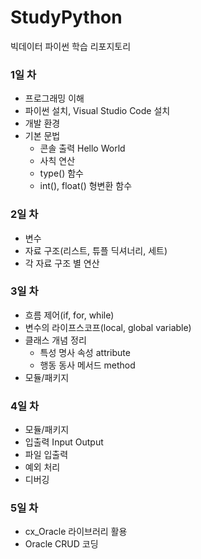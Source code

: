 # StudyPython
빅데이터 파이썬 학습 리포지토리



### 1일 차
- 프로그래밍 이해
- 파이썬 설치, Visual Studio Code 설치
- 개발 환경 
- 기본 문법
  - 콘솔 출력 Hello World
  - 사칙 연산
  - type() 함수
  - int(), float() 형변환 함수


### 2일 차
- 변수
- 자료 구조(리스트, 튜플 딕셔너리, 세트)
- 각 자료 구조 별 연산


### 3일 차
- 흐름 제어(if, for, while)
- 변수의 라이프스코프(local, global variable)
- 클래스 개념 정리
  - 특성 명사 속성 attribute
  - 행동 동사 메서드 method
- 모듈/패키지


### 4일 차
- 모듈/패키지
- 입출력 Input Output
- 파일 입출력
- 예외 처리
- 디버깅


### 5일 차
- cx_Oracle 라이브러리 활용
- Oracle CRUD 코딩








